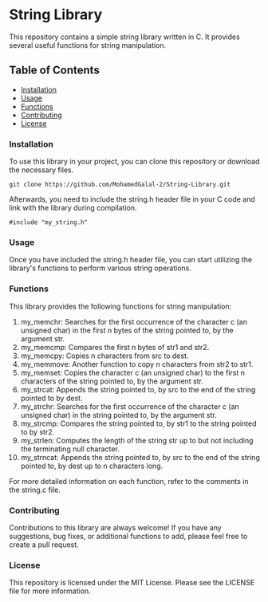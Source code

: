 # String Library
This repository contains a simple string library written in C. It provides several useful functions for string manipulation.

## Table of Contents
- [Installation](#Installation)
- [Usage](#Usage)
- [Functions](#Functions)
- [Contributing](#Contributing)
- [License](#License)

### Installation
To use this library in your project, you can clone this repository or download the necessary files.

    git clone https://github.com/MohamedGalal-2/String-Library.git
    
Afterwards, you need to include the string.h header file in your C code and link with the library during compilation.

    #include "my_string.h"

### Usage
Once you have included the string.h header file, you can start utilizing the library's functions to perform various string operations.

### Functions
This library provides the following functions for string manipulation:

1. my_memchr: Searches for the first occurrence of the character c (an unsigned char) in the first n bytes of the string pointed to, by the argument str.
2. my_memcmp: Compares the first n bytes of str1 and str2.
3. my_memcpy: Copies n characters from src to dest.
4. my_memmove: Another function to copy n characters from str2 to str1.
5. my_memset: Copies the character c (an unsigned char) to the first n characters of the string pointed to, by the argument str.
6. my_strcat: Appends the string pointed to, by src to the end of the string pointed to by dest.
7. my_strchr: Searches for the first occurrence of the character c (an unsigned char) in the string pointed to, by the argument str.
8. my_strcmp: Compares the string pointed to, by str1 to the string pointed to by str2.
9. my_strlen: Computes the length of the string str up to but not including the terminating null character.
10. my_strncat: Appends the string pointed to, by src to the end of the string pointed to, by dest up to n characters long.

For more detailed information on each function, refer to the comments in the string.c file.

### Contributing
Contributions to this library are always welcome! If you have any suggestions, bug fixes, or additional functions to add, please feel free to create a pull request.

### License
This repository is licensed under the MIT License. Please see the LICENSE file for more information.
